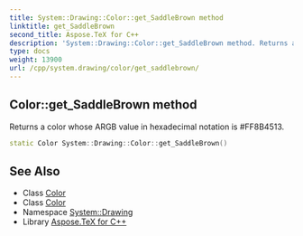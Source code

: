 ```yaml
---
title: System::Drawing::Color::get_SaddleBrown method
linktitle: get_SaddleBrown
second_title: Aspose.TeX for C++
description: 'System::Drawing::Color::get_SaddleBrown method. Returns a color whose ARGB value in hexadecimal notation is #FF8B4513 in C++.'
type: docs
weight: 13900
url: /cpp/system.drawing/color/get_saddlebrown/
---
```

## Color::get_SaddleBrown method


Returns a color whose ARGB value in hexadecimal notation is #FF8B4513.

```cpp
static Color System::Drawing::Color::get_SaddleBrown()
```

## See Also

* Class [Color](../)
* Class [Color](../)
* Namespace [System::Drawing](../../)
* Library [Aspose.TeX for C++](../../../)
